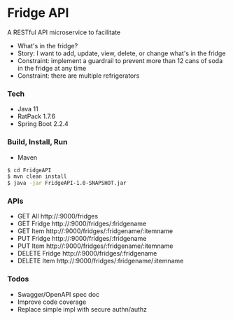 # Fridge API

A RESTful API microservice to facilitate 
* What's in the fridge?
* Story: I want to add, update, view, delete, or change what's in the fridge
* Constraint: implement a guardrail to prevent more than 12 cans of soda in the fridge at any time
* Constraint: there are multiple refrigerators

### Tech

* Java 11
* RatPack 1.7.6
* Spring Boot 2.2.4


### Build, Install, Run
* Maven

```sh
$ cd FridgeAPI
$ mvn clean install
$ java -jar FridgeAPI-1.0-SNAPSHOT.jar
```

### APIs

* GET All http://<host>:9000/fridges
* GET Fridge http://<host>:9000/fridges/:fridgename
* GET Item http://<host>:9000/fridges/:fridgename/:itemname
* PUT Fridge http://<host>:9000/fridges/:fridgename
* PUT Item http://<host>:9000/fridges/:fridgename/:itemname
* DELETE Fridge http://<host>:9000/fridges/:fridgename
* DELETE Item http://<host>:9000/fridges/:fridgename/:itemname


### Todos

 - Swagger/OpenAPI spec doc
 - Improve code coverage
 - Replace simple impl with secure authn/authz  
